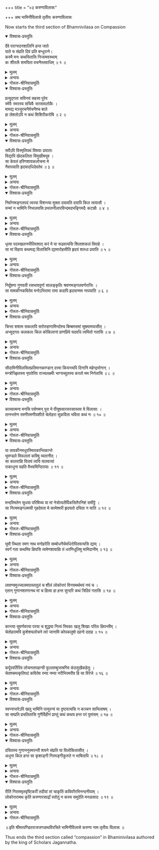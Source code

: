 +++
title = "०३ करुणाविलासः"

+++
अथ भामिनीविलासे तृतीयः करुणाविलासः

Now starts the third section of Bhamnivilasa on Compassion

<details open><summary>विश्वास-प्रस्तुतिः</summary>

दैवे पराग्वदनशालिनि हन्त जाते  
याते च संप्रति दिवं प्रति बन्धुरत्ने।  
कस्मै मनः कथयितासि निजामवस्थाम्  
कः शीतलैः शमयिता वचनैस्तवाधिम् ॥ १ ॥
</details>

<details><summary>मूलम्</summary>

दैवे पराग्वदनशालिनि हन्त जाते  
याते च संप्रति दिवं प्रति बन्धुरत्ने।  
कस्मै मनः कथयितासि निजामवस्थाम्  
कः शीतलैः शमयिता वचनैस्तवाधिम् ॥ १ ॥
</details>

<details><summary>अन्वयः</summary>

मनः! दैवे पराग्वदनशालिनि जाते, दिवं प्रति बन्धुरत्ने याते, संप्रति कस्मै निजाम् अवस्थां कथयिता असि? तव आधिं कः शीतलैः वचनैः शमयिता?
</details>

<details><summary>गॊरूरु-श्रीनिवासमूर्तिः</summary>

O mind! When the fate is not favourable and the gem among relatives has left for heaven, now to whom will you tell your real state and who is there to relieve you of your pains with kind words? [Lamentations of a bereaved person.]
</details>

<details open><summary>विश्वास-प्रस्तुतिः</summary>

प्रत्युद्गता सविनयं सहसा पुरेव  
स्मेरैः स्मरस्य सचिवैः सरसावलोकैः ।  
मामद्य मञ्जुरचनैर्वचनैश्च बाले  
हा लेशतोऽपि न कथं शिशिरीकरोषि ॥ २ ॥
</details>

<details><summary>मूलम्</summary>

प्रत्युद्गता सविनयं सहसा पुरेव  
स्मेरैः स्मरस्य सचिवैः सरसावलोकैः ।  
मामद्य मञ्जुरचनैर्वचनैश्च बाले  
हा लेशतोऽपि न कथं शिशिरीकरोषि ॥ २ ॥
</details>

<details><summary>अन्वयः</summary>

बाले! स्मरस्य सचिवैः सरसावलोकैः स्मेरैः सविनयं प्रत्युद्गता (त्वं) पुरा इव अद्य मञ्जुरचनैः वचनैः च लेशतः अपि कथं न शिशिरीकरोषि? हा ।
</details>

<details><summary>गॊरूरु-श्रीनिवासमूर्तिः</summary>

Young lady! How is it that you who would get up with courtesy suddenly with smiles and charming glances which are the helpers of Cupid now do not cool me with your pleasantly composed words even to a small extent? Alas!
</details>

<details open><summary>विश्वास-प्रस्तुतिः</summary>

सर्वेऽपि विस्मृतिपथं विषयाः प्रयाताः  
विद्यापि खेदकलिता विमुखीबभूव ।  
सा केवलं हरिणशावकलोचना मे  
नैवापयाति हृदयादधिदेवतेव ॥ ३ ॥
</details>

<details><summary>मूलम्</summary>

सर्वेऽपि विस्मृतिपथं विषयाः प्रयाताः  
विद्यापि खेदकलिता विमुखीबभूव ।  
सा केवलं हरिणशावकलोचना मे  
नैवापयाति हृदयादधिदेवतेव ॥ ३ ॥
</details>

<details><summary>अन्वयः</summary>

सर्वे अपि विषयाः विस्मृतिपथं प्रयाताः; खेदकलिता विद्या अपि विमुखीबभूव; सा हरिणसावकलोचना मे हृदयात् अधिदेवता इव न एव अपयाति ।
</details>

<details><summary>गॊरूरु-श्रीनिवासमूर्तिः</summary>

All sensory objects are forgotten; knowledge possessed with difficulty has turned away (from me); Only that doe-eyed lady does not move away from my mind as if she is my guardian angel.
</details>

<details open><summary>विश्वास-प्रस्तुतिः</summary>

निर्वाणमङ्गलपदं त्वरया विशन्त्या मुक्ता दयावति दयापि किल त्वयासौ ।  
यन्मां न भामिनि निभालयसि प्रभातनीलारविन्दमदभङ्गिमदैः कटाक्षैः ॥ ४ ॥
</details>

<details><summary>मूलम्</summary>

निर्वाणमङ्गलपदं त्वरया विशन्त्या मुक्ता दयावति दयापि किल त्वयासौ ।  
यन्मां न भामिनि निभालयसि प्रभातनीलारविन्दमदभङ्गिमदैः कटाक्षैः ॥ ४ ॥
</details>

<details><summary>अन्वयः</summary>

दयावति भामिनि! निर्वाणमङ्गलपदं त्वरया विशन्त्या त्वया असौ दया अपि मुक्ता किल, यत् प्रभात-नील-अरविन्द-मद-भङ्गि-मदैः कटाक्षैः मां न निभालयसि ।
</details>

<details><summary>गॊरूरु-श्रीनिवासमूर्तिः</summary>

Merciful lady! Hastily entering the auspicious state of eternal peace, you have left behind even your kindness as you did not look at me with your glances which are proud of having broken the pride of morning blue lotuses. [Perhaps a lamentation of a lover as his lady-love departs from this world.]
</details>

<details open><summary>विश्वास-प्रस्तुतिः</summary>

धृत्वा पदस्खलनभीतिवशात् करं मे या रूढवत्यसि शिलाशकलं विवाहे ।  
सा मां विहाय कथमद्य विलासिनि द्यामारोहसीति हृदयं शतधा प्रयाति ॥ ५ ॥
</details>

<details><summary>मूलम्</summary>

धृत्वा पदस्खलनभीतिवशात् करं मे या रूढवत्यसि शिलाशकलं विवाहे ।  
सा मां विहाय कथमद्य विलासिनि द्यामारोहसीति हृदयं शतधा प्रयाति ॥ ५ ॥
</details>

<details><summary>अन्वयः</summary>

विलासिनि! या विवाहे पदस्खलनभीतिवशात् मे करं धृत्वा शिलाशकलं रूढवती असि सा अद्य कथं मां विहाय द्याम् आरोहसि इति हृदयं शतधा प्रयाति ।
</details>

<details><summary>गॊरूरु-श्रीनिवासमूर्तिः</summary>

Playful lady! How is it that you, who during marriage stepped on the seat of stone holding my hand fearing a false step, have gone up to heaven leaving me? My heart breaks into hundred pieces.
</details>

<details open><summary>विश्वास-प्रस्तुतिः</summary>

निर्दूषणा गुणवती रसभावपूर्णा सालङ्कृतिः श्रवणमङ्गलवर्णराजिः ।  
सा मामकीनकवितेव मनोऽभिरामा रामा कदापि हृदयान्मम नापयाति ॥ ६ ॥
</details>

<details><summary>मूलम्</summary>

निर्दूषणा गुणवती रसभावपूर्णा सालङ्कृतिः श्रवणमङ्गलवर्णराजिः ।  
सा मामकीनकवितेव मनोऽभिरामा रामा कदापि हृदयान्मम नापयाति ॥ ६ ॥
</details>

<details><summary>अन्वयः</summary>

निर्दूषणा गुणवती रसभावपूर्णा सालङ्कृतिः श्रवणमङ्गलवर्णराजिः मनोऽभिरामा सा रामा मामकीनकवित इव मम हृदयात् कदा अपि न अपयाति ।
</details>

<details><summary>गॊरूरु-श्रीनिवासमूर्तिः</summary>

Being faultless, having positive qualities, being full of sentiments, being well adorned, speaking melodious words my lady like my poetry is always delightful and never leaves my heart.[ All the epithets निर्दूषणा, गुणवती, रसभावपूर्णा, सालङ्कृतिः, श्रवणमङ्गलवर्णराजिः are applicable to both poetry and the lady.]
</details>

<details open><summary>विश्वास-प्रस्तुतिः</summary>

चिन्ता शशाम सकलापि सरोरुहाणामिन्दोश्च बिम्बमसमां सुषमामयासीत् ।  
अभ्युद्गतः कलकलः किल कोकिलानां प्राणप्रिये यदवधि त्वमितो गतासि ॥ ७ ॥
</details>

<details><summary>मूलम्</summary>

चिन्ता शशाम सकलापि सरोरुहाणामिन्दोश्च बिम्बमसमां सुषमामयासीत् ।  
अभ्युद्गतः कलकलः किल कोकिलानां प्राणप्रिये यदवधि त्वमितो गतासि ॥ ७ ॥
</details>

<details><summary>अन्वयः</summary>

यदवधि त्वम् इतः गता असि (तदवधि) सरोरुहाणां सकला अपि चिन्ता शशाम, इन्दोः बिम्बं च असमां सुषमाम् अयासीत्, कोकिलानां कलकलः अभ्युद्गतः किल ।
</details>

<details><summary>गॊरूरु-श्रीनिवासमूर्तिः</summary>

Ever since you left this place (world), the anxiety of lotuses was quenched, the orb of moon got an unequalled grace and the cooing of cuckoos became prominent. [ So long as you were around, lotuses were not in ascendance, the moon was not at his best and the cooing of cuckoos were not the sweetest as you were a rival to them.]
</details>

<details open><summary>विश्वास-प्रस्तुतिः</summary>

सौदामिनीविलसितप्रतिमानकाण्डान् दत्त्वा कियन्त्यपि दिनानि महेन्द्रभोगान् ।  
मन्त्रोज्झितस्य नृपतेरिव राज्यलक्ष्मीः भाग्यच्युतस्य करतो मम निर्गतासि ॥ ८ ॥
</details>

<details><summary>मूलम्</summary>

सौदामिनीविलसितप्रतिमानकाण्डान् दत्त्वा कियन्त्यपि दिनानि महेन्द्रभोगान् ।  
मन्त्रोज्झितस्य नृपतेरिव राज्यलक्ष्मीः भाग्यच्युतस्य करतो मम निर्गतासि ॥ ८ ॥
</details>

<details><summary>अन्वयः</summary>

कियन्ति अपि दिनानि सौदामिनीविलसितप्रतिमान कान्डान् महेन्द्रभोगान् दत्त्वा मन्त्रोज्झितस्य नृपतेः राज्यलक्ष्मीः इव भाग्यच्युतस्य मम करतः निर्गता असि ।
</details>

<details><summary>गॊरूरु-श्रीनिवासमूर्तिः</summary>

Having given me the pleasures just for a few days fit for Mahendra, like the flash of a lightning, you have slipped away from my hands who is bereft of good fortune in the way the kingdom slips away from a king who is not properly counseled.
</details>

<details open><summary>विश्वास-प्रस्तुतिः</summary>

काव्यात्मना मनसि पर्यणमन् पुरा मे पीयूषसारसरसास्तव ये विलासाः ।  
तानन्तरेण रमणीरमणीयशीले चेतोहरा सुकविता भविता कथं नः ॥ १० ॥
</details>

<details><summary>मूलम्</summary>

काव्यात्मना मनसि पर्यणमन् पुरा मे पीयूषसारसरसास्तव ये विलासाः ।  
तानन्तरेण रमणीरमणीयशीले चेतोहरा सुकविता भविता कथं नः ॥ १० ॥
</details>

<details><summary>अन्वयः</summary>

रमणीयशीले! तव ये पीयूषसारसरसाः विलासाः पुरा मे मनसि काव्यात्मना पर्यणमन्, तान् अन्तरेण नः सुकविता रमणी चेतोहरा कथं भविता?
</details>

<details><summary>गॊरूरु-श्रीनिवासमूर्तिः</summary>

Lady of charming manners! At one time your playfulness which was the essence of ambrosia transformed itself into soul of my poetry. Now without it how will my poetry be enchanting and captivating?
</details>

<details open><summary>विश्वास-प्रस्तुतिः</summary>

या तावकीनमधुरस्मितकान्तिकान्ते  
भूमण्डले विफलतां कविषु व्यतानीत् ।  
सा कातराक्षि विलयं त्वयि यातवत्यां  
राकाधुना वहति वैभवमिन्दिरायाः ॥ ११ ॥
</details>

<details><summary>मूलम्</summary>

या तावकीनमधुरस्मितकान्तिकान्ते  
भूमण्डले विफलतां कविषु व्यतानीत् ।  
सा कातराक्षि विलयं त्वयि यातवत्यां  
राकाधुना वहति वैभवमिन्दिरायाः ॥ ११ ॥
</details>

<details><summary>अन्वयः</summary>

कातराक्षि! तावकीन-मधुर-स्मित-कान्ति-कान्ते भूमण्डले या कविषु विफलतां व्यतानीत्, सा राका त्वयि विलयं यातवत्याम् अधुना इन्दिरायाः वैभवं वहति ।
</details>

<details><summary>गॊरूरु-श्रीनिवासमूर्तिः</summary>

Lady of tremulous eyes! The full moon night which had made poets feel fruitless in this world which had acquired brightness from the luster of your sweet smile has now obtained the grace of Lakshmi after your demise. [Lamentation of a lover who has lost his beloved. So long as the lady was alive, the full moon night had been robbed of its grandeur.]
</details>

<details open><summary>विश्वास-प्रस्तुतिः</summary>

मन्दस्मितेन सुधया परिषिच्य या मां नेत्रोत्पलैर्विकसितैरनिशं समीट्टे ।  
सा नित्यमङ्गलमयी गृहदेवता मे कामेश्वरी हृदयतो दयिता न याति ॥ १२ ॥
</details>

<details><summary>मूलम्</summary>

मन्दस्मितेन सुधया परिषिच्य या मां नेत्रोत्पलैर्विकसितैरनिशं समीट्टे ।  
सा नित्यमङ्गलमयी गृहदेवता मे कामेश्वरी हृदयतो दयिता न याति ॥ १२ ॥
</details>

<details><summary>अन्वयः</summary>

या मां मन्दस्मितेन सुधया परिषिच्य विकसितैः नेत्रोत्पलैः अनिशं समीट्टे दयिता सा मे नित्यमङ्गलमयी गृहदेवता मे हृदयतः न याति ।
</details>

<details><summary>गॊरूरु-श्रीनिवासमूर्तिः</summary>

My beloved who was the queen of my house, who is full of auspiciousness,  who commands all my desires and who sprinkles me with ambrosia-like smiles and who worships me all the time through blossomed lotus-like glances does not leave my heart.
</details>

<details open><summary>विश्वास-प्रस्तुतिः</summary>

भूमौ स्थिता रमण नाथ मनोहरेति सम्बोधनैर्यमधिरोपितवत्यसि द्याम् ।  
स्वर्गं गता कथमिव क्षिपसि त्वमेणशावाक्षि तं धरणिधूलिषु मामिदानीम् ॥ १३ ॥
</details>

<details><summary>मूलम्</summary>

भूमौ स्थिता रमण नाथ मनोहरेति सम्बोधनैर्यमधिरोपितवत्यसि द्याम् ।  
स्वर्गं गता कथमिव क्षिपसि त्वमेणशावाक्षि तं धरणिधूलिषु मामिदानीम् ॥ १३ ॥
</details>

<details><summary>अन्वयः</summary>

भूमौ स्थिता रमण नाथ मनोहर इति सम्बोधनैः यं द्याम् अधिरोपितवती असि, (सा) त्वं स्वर्गं गता इदानीं मां धरणिधूलिषु कथम् इव क्षिपसि?
</details>

<details><summary>गॊरूरु-श्रीनिवासमूर्तिः</summary>

Doe-eyed lady! How is it that You, who, while on earth, raised me to the sky by calling me my beloved! my lord! and enchanter!, having gone to heaven have thrown me to the dirt laid soil?
</details>

<details open><summary>विश्वास-प्रस्तुतिः</summary>

लावण्यमुज्ज्वलमपास्ततुलं च शीलं लोकोत्तरं विनयमर्थमयं नयं च ।  
एतान् गुणानशरणानथ मां च हित्वा हा हन्त सुन्दरि कथं त्रिदिवं गतासि ॥ १४ ॥
</details>

<details><summary>मूलम्</summary>

लावण्यमुज्ज्वलमपास्ततुलं च शीलं लोकोत्तरं विनयमर्थमयं नयं च ।  
एतान् गुणानशरणानथ मां च हित्वा हा हन्त सुन्दरि कथं त्रिदिवं गतासि ॥ १४ ॥
</details>

<details><summary>अन्वयः</summary>

सुन्दरि! उज्ज्वलं लावण्यम्, अपास्ततुलं शीलं च, लोकोत्तरं विनयम्, अर्थमयं नयं च, एतान् अशरणान् गुणान् अथ मां च हित्वा हा हन्त कथं त्रिदिवं गता असि ।
</details>

<details><summary>गॊरूरु-श्रीनिवासमूर्तिः</summary>

Beautiful lady! Leaving behind brilliant beauty, incomparable character, extraordinary humility, and meaningful behavior and me also shelterless how is it you have gone away to the other world?
</details>

<details open><summary>विश्वास-प्रस्तुतिः</summary>

कान्त्या सुवर्णवरया परया च शुद्ध्या नित्यं स्विकाः खलु शिखाः परितः क्षिपन्तीम् ।  
चेतोहरामपि कुशेशयलोचने त्वां जानामि कोपकलुषो दहनो ददाह ॥ १५ ॥
</details>

<details><summary>मूलम्</summary>

कान्त्या सुवर्णवरया परया च शुद्ध्या नित्यं स्विकाः खलु शिखाः परितः क्षिपन्तीम् ।  
चेतोहरामपि कुशेशयलोचने त्वां जानामि कोपकलुषो दहनो ददाह ॥ १५ ॥
</details>

<details><summary>अन्वयः</summary>

कुशेशयलोचने! कोपकलुषः दहनः परया शुद्ध्या सुवर्णवरया कान्त्या स्विकाः शिखाः परितः क्षिपन्तीं चेतोहराम् अपि त्वां ददाह (इति) जानामि ।
</details>

<details><summary>गॊरूरु-श्रीनिवासमूर्तिः</summary>

Lotus-eyed lady! Angered by the fact that your extraordinary pure luster was sending away its flames all over, the angry Fire-god burnt you, despite your attractiveness.
</details>

<details open><summary>विश्वास-प्रस्तुतिः</summary>

कर्पूरवर्तिरिव लोचनतापहन्त्री फुल्लाम्बुजस्रगिव कंठसुखैकहेतुः ।  
चेतश्चमत्कृतिपदं कवितेव रम्या नम्या नरीभिरमरीव हि सा विरेजे ॥ १६ ॥
</details>

<details><summary>मूलम्</summary>

कर्पूरवर्तिरिव लोचनतापहन्त्री फुल्लाम्बुजस्रगिव कंठसुखैकहेतुः ।  
चेतश्चमत्कृतिपदं कवितेव रम्या नम्या नरीभिरमरीव हि सा विरेजे ॥ १६ ॥
</details>

<details><summary>अन्वयः</summary>

सा कर्पूरवर्तिः इव लोचनतापहन्त्री फुल्ल-अम्बुज-स्रक् इव कंठसुखैकहेतुः, रम्या कविता इव चेतश्चमत्कृतिपदं, अमरी इव नरीभिः नम्या विरेजे ।
</details>

<details><summary>गॊरूरु-श्रीनिवासमूर्तिः</summary>

She removed the distress in the eye lick a wick of camphor, she was the sole cause of comfort to my neck like a garland of blossomed lotuses, like beautiful poetry she captivated my mind, like divine damsels she shone being worthy of obeisance.
</details>

<details open><summary>विश्वास-प्रस्तुतिः</summary>

स्वप्नान्तरेऽपि खलु भामिनि पत्युरन्यं या दृष्टवत्यसि न कञ्चन साभिलाषम् ।  
सा सम्प्रति प्रचलितासि गुणैर्विहीनं प्राप्तुं कथं कथय हन्त परं पुमांसम् ॥ १७ ॥
</details>

<details><summary>मूलम्</summary>

स्वप्नान्तरेऽपि खलु भामिनि पत्युरन्यं या दृष्टवत्यसि न कञ्चन साभिलाषम् ।  
सा सम्प्रति प्रचलितासि गुणैर्विहीनं प्राप्तुं कथं कथय हन्त परं पुमांसम् ॥ १७ ॥
</details>

<details><summary>अन्वयः</summary>

भामिनि! स्वप्नान्तरे अपि पत्युः अन्यं कञ्चन साभिलाषं न दृष्टवती असि, सा सम्प्रति गुणैः विहीनं परं पुमांसम् प्राप्तुं प्रचलिता असि ?
</details>

<details><summary>गॊरूरु-श्रीनिवासमूर्तिः</summary>

My dear lady! How is it that you, who did not look at a person other than your husband with desire even in the middle of a dream, have now gone to attain Parampurush (another man) who has no attributes, nirgun(is characterless)?  [ Using श्लेष the poet brings out an apparent contradiction.]
</details>

<details open><summary>विश्वास-प्रस्तुतिः</summary>

दयितस्य गुणाननुस्मरन्ती शयने संप्रति या विलोकितासीत् ।  
अधुना किल हन्त सा कृशाङ्गी गिरमङ्गीकुरुते न भाषितापि ॥ १८ ॥
</details>

<details><summary>मूलम्</summary>

दयितस्य गुणाननुस्मरन्ती शयने संप्रति या विलोकितासीत् ।  
अधुना किल हन्त सा कृशाङ्गी गिरमङ्गीकुरुते न भाषितापि ॥ १८ ॥
</details>

<details><summary>अन्वयः</summary>

संप्रति या शयने दयितस्य गुणान् अनुस्मरन्ती विलोकिता आसीत्, सा कृशाङ्गी अधुना भाषिता अपि गिरं न अङ्गीकुरुते किल, हन्त।
</details>

<details><summary>गॊरूरु-श्रीनिवासमूर्तिः</summary>

The tender-limbed lady who, laid up in bed, was seen remembering her beloved’s qualities is not uttering a word even when spoken to, alas!
</details>

<details open><summary>विश्वास-प्रस्तुतिः</summary>

रीतिं गिराममृतवृष्टिकरीं तदीयां तां चाकृतिं कविवरैरभिनन्दनीयाम् ।  
लोकोत्तरामथ कृतिं करुणारसार्द्रां स्तोतुं न कस्य समुदेति मनःप्रसादः ॥ १९ ॥
</details>

<details><summary>मूलम्</summary>

रीतिं गिराममृतवृष्टिकरीं तदीयां तां चाकृतिं कविवरैरभिनन्दनीयाम् ।  
लोकोत्तरामथ कृतिं करुणारसार्द्रां स्तोतुं न कस्य समुदेति मनःप्रसादः ॥ १९ ॥
</details>

<details><summary>अन्वयः</summary>

तदीयां अमृतवृष्टिकरीं रीतिं, कविवरैः अभिनन्दनीयाम् आकृतिं च, अथ लोकोत्तरां करुणारसार्द्रां कृतिं च स्तोतुं कस्य मनःप्रसादः न समुदेति?
</details>

<details><summary>गॊरूरु-श्रीनिवासमूर्तिः</summary>

Who does not feel elated to praise her conduct which would rain ambrosia, her form worthy of being praised by great poets and her extraordinary actions full of compassion?
</details>

॥ इति श्रीमत्पण्डितराजजगन्नाथविरचिते भामिनीविलासे करुणा नाम तृतीयः विलासः ॥

Thus ends the third section called “compassion” in Bhaminivilasa authored by the king of Scholars Jagannatha.